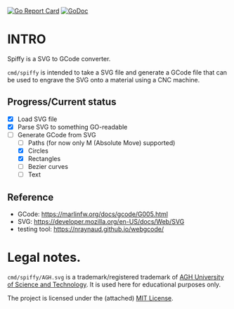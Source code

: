 [![Go Report Card](https://goreportcard.com/badge/github.com/gucio321/spiffy)](https://goreportcard.com/report/github.com/gucio321/spiffy)
[![GoDoc](https://pkg.go.dev/badge/github.com/gucio321/spiffy?utm_source=godoc)](https://pkg.go.dev/mod/github.com/gucio321/spiffy)

# INTRO

Spiffy is a SVG to GCode converter.

`cmd/spiffy` is intended to take a SVG file and generate a GCode file that can be used to engrave the SVG
onto a material using a CNC machine.

## Progress/Current status

- [X] Load SVG file
- [X] Parse SVG to something GO-readable
- [ ] Generate GCode from SVG
   - [ ] Paths (for now only M (Absolute Move) supported)
   - [X] Circles
   - [X] Rectangles
   - [ ] Bezier curves
   - [ ] Text

## Reference
- GCode: https://marlinfw.org/docs/gcode/G005.html
- SVG: https://developer.mozilla.org/en-US/docs/Web/SVG
- testing tool: https://nraynaud.github.io/webgcode/


# Legal notes.

`cmd/spiffy/AGH.svg` is a trademark/registered trademark of [AGH University of Science and Technology](https://www.agh.edu.pl). It is used here for educational purposes only.

The project is licensed under the (attached) [MIT License](LICENSE).
